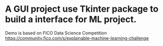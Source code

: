 # A GUI project use Tkinter package to build a interface for ML project.
Demo is based on FICO Data Science Competition
https://community.fico.com/s/explainable-machine-learning-challenge
